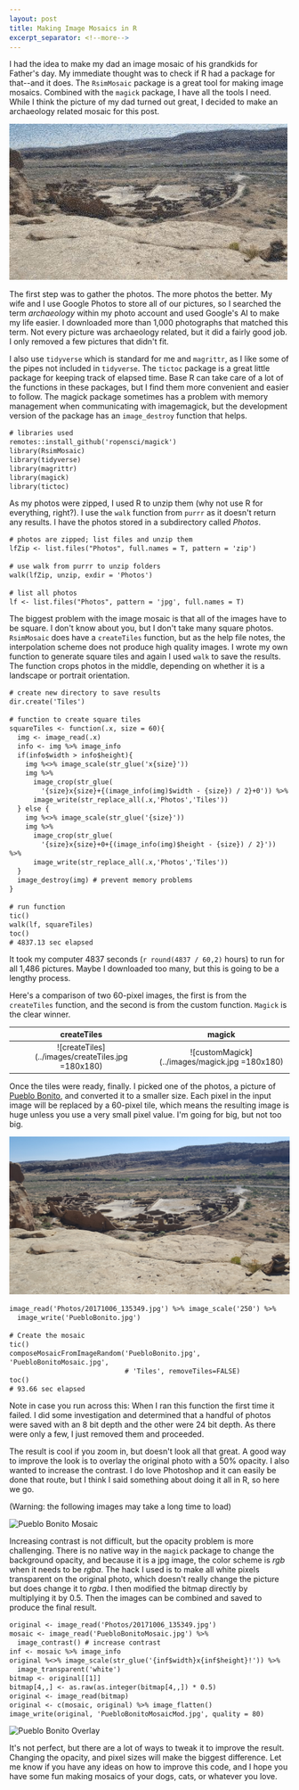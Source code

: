 ```yaml
---
layout: post
title: Making Image Mosaics in R
excerpt_separator: <!--more-->
---
```


I had the idea to make my dad an image mosaic of his grandkids for Father's day. My immediate thought was to check if R had a package for that--and it does. The `RsimMosaic` package is a great tool for making image mosaics. Combined with the `magick` package, I have all the tools I need. While I think the picture of my dad turned out great, I decided to make an archaeology related mosaic for this post.

![Mosaic Small](../images/PuebloBonitoMosaicSmall.jpg)

<!--more-->

The first step was to gather the photos. The more photos the better. My wife and I use Google Photos to store all of our pictures, so I searched the term *archaeology* within my photo account and used Google's AI to make my life easier. I downloaded more than 1,000 photographs that matched this term. Not every picture was archaeology related, but it did a fairly good job. I only removed a few pictures that didn't fit.

I also use `tidyverse` which is standard for me and `magrittr`, as I like some of the pipes not included in `tidyverse`. The `tictoc` package is a great little package for keeping track of elapsed time. Base R can take care of a lot of the functions in these packages, but I find them more convenient and easier to follow. The magick package sometimes has a problem with memory management when communicating with imagemagick, but the development version of the package has an `image_destroy` function that helps.

```
# libraries used
remotes::install_github('ropensci/magick')
library(RsimMosaic)
library(tidyverse)
library(magrittr)
library(magick)
library(tictoc)
```

As my photos were zipped, I used R to unzip them (why not use R for everything, right?). I use the `walk` function from `purrr` as it doesn't return any results. I have the photos stored in a subdirectory called *Photos*.

```
# photos are zipped; list files and unzip them
lfZip <- list.files("Photos", full.names = T, pattern = 'zip')

# use walk from purrr to unzip folders
walk(lfZip, unzip, exdir = 'Photos')

# list all photos
lf <- list.files("Photos", pattern = 'jpg', full.names = T)
```

The biggest problem with the image mosaic is that all of the images have to be square. I don't know about you, but I don't take many square photos. `RsimMosaic` does have a `createTiles` function, but as the help file notes, the interpolation scheme does not produce high quality images. I wrote my own function to generate square tiles and again I used `walk` to save the results. The function crops photos in the middle, depending on whether it is a landscape or portrait orientation.

```
# create new directory to save results
dir.create('Tiles')

# function to create square tiles
squareTiles <- function(.x, size = 60){
  img <- image_read(.x)
  info <- img %>% image_info
  if(info$width > info$height){
    img %<>% image_scale(str_glue('x{size}'))
    img %>%
      image_crop(str_glue(
        '{size}x{size}+{(image_info(img)$width - {size}) / 2}+0')) %>%
      image_write(str_replace_all(.x,'Photos','Tiles'))
  } else {
    img %<>% image_scale(str_glue('{size}'))
    img %>%
      image_crop(str_glue(
        '{size}x{size}+0+{(image_info(img)$height - {size}) / 2}')) %>%
      image_write(str_replace_all(.x,'Photos','Tiles'))
  }
  image_destroy(img) # prevent memory problems
}

# run function
tic()
walk(lf, squareTiles)
toc()
# 4837.13 sec elapsed
```

It took my computer 4837 seconds (`r round(4837 / 60,2)` hours) to run for all 1,486 pictures. Maybe I downloaded too many, but this is going to be a lengthy process.

Here's a comparison of two 60-pixel images, the first is from the `createTiles` function, and the second is from the custom function. `Magick` is the clear winner.

createTiles            |  magick
:-------------------------:|:-------------------------:
![createTiles](../images/createTiles.jpg =180x180)  |  ![customMagick](../images/magick.jpg =180x180)

Once the tiles were ready, finally. I picked one of the photos, a picture of [Pueblo Bonito](https://en.wikipedia.org/wiki/Pueblo_Bonito), and converted it to a smaller size. Each pixel in the input image will be replaced by a 60-pixel tile, which means the resulting image is huge unless you use a very small pixel value. I'm going for big, but not too big.

![Pueblo Bonito](../images/PuebloBonitoOriginal.jpg)

```
image_read('Photos/20171006_135349.jpg') %>% image_scale('250') %>%
  image_write('PuebloBonito.jpg')

# Create the mosaic
tic()
composeMosaicFromImageRandom('PuebloBonito.jpg', 'PuebloBonitoMosaic.jpg',
                             # 'Tiles', removeTiles=FALSE)
toc()
# 93.66 sec elapsed
```

Note in case you run across this: When I ran this function the first time it failed. I did some investigation and determined that a handful of photos were saved with an 8 bit depth and the other were 24 bit depth. As there were only a few, I just removed them and proceeded.

The result is cool if you zoom in, but doesn't look all that great. A good way to improve the look is to overlay the original photo with a 50% opacity. I also wanted to increase the contrast. I do love Photoshop and it can easily be done that route, but I think I said something about doing it all in R, so here we go.

(Warning: the following images may take a long time to load)

![Pueblo Bonito Mosaic](../images/PuebloBonitoMosaic.jpg)

Increasing contrast is not difficult, but the opacity problem is more challenging. There is no native way in the `magick` package to change the background opacity, and because it is a jpg image, the color scheme is *rgb* when it needs to be *rgba*. The hack I used is to make all white pixels transparent on the original photo, which doesn't really change the picture but does change it to *rgba*. I then modified the bitmap directly by multiplying it by 0.5. Then the images can be combined and saved to produce the final result.

```
original <- image_read('Photos/20171006_135349.jpg')
mosaic <- image_read('PuebloBonitoMosaic.jpg') %>%
  image_contrast() # increase contrast
inf <- mosaic %>% image_info
original %<>% image_scale(str_glue('{inf$width}x{inf$height}!')) %>%
  image_transparent('white')
bitmap <- original[[1]]
bitmap[4,,] <- as.raw(as.integer(bitmap[4,,]) * 0.5)
original <- image_read(bitmap)
original <- c(mosaic, original) %>% image_flatten()
image_write(original, 'PuebloBonitoMosaicMod.jpg', quality = 80)
```

![Pueblo Bonito Overlay](../images/PuebloBonitoMosaicMod.jpg)

It's not perfect, but there are a lot of ways to tweak it to improve the result. Changing the opacity, and pixel sizes will make the biggest difference. Let me know if you have any ideas on how to improve this code, and I hope you have some fun making mosaics of your dogs, cats, or whatever you love.
